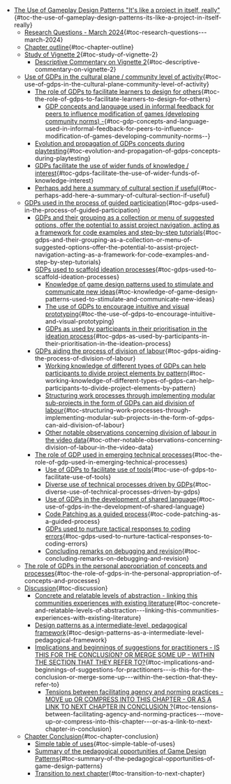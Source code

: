 -   [The Use of Gameplay Design Patterns "It's like a project in itself,
    really"](#the-use-of-gameplay-design-patterns-its-like-a-project-in-itself-really){#toc-the-use-of-gameplay-design-patterns-its-like-a-project-in-itself-really}
    -   [Research Questions - March
        2024](#research-questions---march-2024){#toc-research-questions---march-2024}
    -   [Chapter outline](#chapter-outline){#toc-chapter-outline}
    -   [Study of Vignette
        2](#study-of-vignette-2){#toc-study-of-vignette-2}
        -   [Descriptive Commentary on Vignette
            2](#descriptive-commentary-on-vignette-2){#toc-descriptive-commentary-on-vignette-2}
    -   [Use of GDPs in the cultural plane / community level of
        activity](#use-of-gdps-in-the-cultural-plane-community-level-of-activity){#toc-use-of-gdps-in-the-cultural-plane-community-level-of-activity}
        -   [The role of GDPs to facilitate learners to design for
            others](#the-role-of-gdps-to-facilitate-learners-to-design-for-others){#toc-the-role-of-gdps-to-facilitate-learners-to-design-for-others}
            -   [GDP concepts and language used in informal feedback for
                peers to influence modification of games (developing
                community norms)
                -](#gdp-concepts-and-language-used-in-informal-feedback-for-peers-to-influence-modification-of-games-developing-community-norms--){#toc-gdp-concepts-and-language-used-in-informal-feedback-for-peers-to-influence-modification-of-games-developing-community-norms--}
        -   [Evolution and propagation of GDPs concepts during
            playtesting](#evolution-and-propagation-of-gdps-concepts-during-playtesting){#toc-evolution-and-propagation-of-gdps-concepts-during-playtesting}
        -   [GDPs facilitate the use of wider funds of knowledge /
            interest](#gdps-facilitate-the-use-of-wider-funds-of-knowledge-interest){#toc-gdps-facilitate-the-use-of-wider-funds-of-knowledge-interest}
        -   [Perhaps add here a summary of cultural section if
            useful](#perhaps-add-here-a-summary-of-cultural-section-if-useful){#toc-perhaps-add-here-a-summary-of-cultural-section-if-useful}
    -   [GDPs used in the process of guided
        participation](#gdps-used-in-the-process-of-guided-participation){#toc-gdps-used-in-the-process-of-guided-participation}
        -   [GDPs and their grouping as a collection or menu of
            suggested options, offer the potential to assist project
            navigation, acting as a framework for code examples and
            step-by-step
            tutorials](#gdps-and-their-grouping-as-a-collection-or-menu-of-suggested-options-offer-the-potential-to-assist-project-navigation-acting-as-a-framework-for-code-examples-and-step-by-step-tutorials){#toc-gdps-and-their-grouping-as-a-collection-or-menu-of-suggested-options-offer-the-potential-to-assist-project-navigation-acting-as-a-framework-for-code-examples-and-step-by-step-tutorials}
        -   [GDPs used to scaffold ideation
            processes](#gdps-used-to-scaffold-ideation-processes){#toc-gdps-used-to-scaffold-ideation-processes}
            -   [Knowledge of game design patterns used to stimulate and
                communicate new
                ideas](#knowledge-of-game-design-patterns-used-to-stimulate-and-communicate-new-ideas){#toc-knowledge-of-game-design-patterns-used-to-stimulate-and-communicate-new-ideas}
            -   [The use of GDPs to encourage intuitive and visual
                prototyping](#the-use-of-gdps-to-encourage-intuitive-and-visual-prototyping){#toc-the-use-of-gdps-to-encourage-intuitive-and-visual-prototyping}
            -   [GDPs as used by participants in their prioritisation in
                the ideation
                process](#gdps-as-used-by-participants-in-their-prioritisation-in-the-ideation-process){#toc-gdps-as-used-by-participants-in-their-prioritisation-in-the-ideation-process}
        -   [GDPs aiding the process of division of
            labour](#gdps-aiding-the-process-of-division-of-labour){#toc-gdps-aiding-the-process-of-division-of-labour}
            -   [Working knowledge of different types of GDPs can help
                participants to divide project elements by
                pattern](#working-knowledge-of-different-types-of-gdps-can-help-participants-to-divide-project-elements-by-pattern){#toc-working-knowledge-of-different-types-of-gdps-can-help-participants-to-divide-project-elements-by-pattern}
            -   [Structuring work processes through implementing modular
                sub-projects in the form of GDPs can aid division of
                labour](#structuring-work-processes-through-implementing-modular-sub-projects-in-the-form-of-gdps-can-aid-division-of-labour){#toc-structuring-work-processes-through-implementing-modular-sub-projects-in-the-form-of-gdps-can-aid-division-of-labour}
            -   [Other notable observations concerning division of
                labour in the video
                data](#other-notable-observations-concerning-division-of-labour-in-the-video-data){#toc-other-notable-observations-concerning-division-of-labour-in-the-video-data}
        -   [The role of GDP used in emerging technical
            processes](#the-role-of-gdp-used-in-emerging-technical-processes){#toc-the-role-of-gdp-used-in-emerging-technical-processes}
            -   [Use of GDPs to facilitate use of
                tools](#use-of-gdps-to-facilitate-use-of-tools){#toc-use-of-gdps-to-facilitate-use-of-tools}
            -   [Diverse use of technical processes driven by
                GDPs](#diverse-use-of-technical-processes-driven-by-gdps){#toc-diverse-use-of-technical-processes-driven-by-gdps}
            -   [Use of GDPs in the development of shared
                language](#use-of-gdps-in-the-development-of-shared-language){#toc-use-of-gdps-in-the-development-of-shared-language}
            -   [Code Patching as a guided
                process](#code-patching-as-a-guided-process){#toc-code-patching-as-a-guided-process}
            -   [GDPs used to nurture tactical responses to coding
                errors](#gdps-used-to-nurture-tactical-responses-to-coding-errors){#toc-gdps-used-to-nurture-tactical-responses-to-coding-errors}
            -   [Concluding remarks on debugging and
                revision](#concluding-remarks-on-debugging-and-revision){#toc-concluding-remarks-on-debugging-and-revision}
    -   [The role of GDPs in the personal appropriation of concepts and
        processes](#the-role-of-gdps-in-the-personal-appropriation-of-concepts-and-processes){#toc-the-role-of-gdps-in-the-personal-appropriation-of-concepts-and-processes}
    -   [Discussion](#discussion){#toc-discussion}
        -   [Concrete and relatable levels of abstraction - linking this
            communities experiences with existing
            literature](#concrete-and-relatable-levels-of-abstraction---linking-this-communities-experiences-with-existing-literature){#toc-concrete-and-relatable-levels-of-abstraction---linking-this-communities-experiences-with-existing-literature}
        -   [Design patterns as a intermediate-level, pedagogical
            framework](#design-patterns-as-a-intermediate-level-pedagogical-framework){#toc-design-patterns-as-a-intermediate-level-pedagogical-framework}
        -   [Implications and beginnings of suggestions for
            practitioners - IS THIS FOR THE CONCLUSION? OR MERGE SOME
            UP - WITHIN THE SECTION THAT THEY REFER
            TO?](#implications-and-beginnings-of-suggestions-for-practitioners---is-this-for-the-conclusion-or-merge-some-up---within-the-section-that-they-refer-to){#toc-implications-and-beginnings-of-suggestions-for-practitioners---is-this-for-the-conclusion-or-merge-some-up---within-the-section-that-they-refer-to}
            -   [Tensions between facilitating agency and norming
                practices - MOVE up OR COMPRESS INTO THIS CHAPTER - OR
                AS A LINK TO NEXT CHAPTER IN CONCLUSION
                ?](#tensions-between-facilitating-agency-and-norming-practices---move-up-or-compress-into-this-chapter---or-as-a-link-to-next-chapter-in-conclusion){#toc-tensions-between-facilitating-agency-and-norming-practices---move-up-or-compress-into-this-chapter---or-as-a-link-to-next-chapter-in-conclusion}
    -   [Chapter
        Conclusion](#chapter-conclusion){#toc-chapter-conclusion}
        -   [Simple table of
            uses](#simple-table-of-uses){#toc-simple-table-of-uses}
        -   [Summary of the pedagogical opportunities of Game Design
            Patterns](#summary-of-the-pedagogical-opportunities-of-game-design-patterns){#toc-summary-of-the-pedagogical-opportunities-of-game-design-patterns}
        -   [Transition to next
            chapter](#transition-to-next-chapter){#toc-transition-to-next-chapter}
